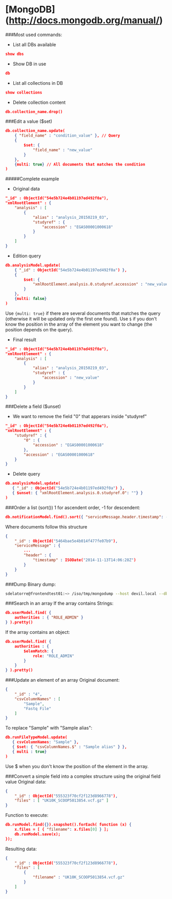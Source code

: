 [MongoDB] (http://docs.mongodb.org/manual/)
=======

###Most used commands:
* List all DBs available
```json
show dbs
```
* Show DB in use
```json
db
```
* List all collections in DB
```json
show collections
```
* Delete collection content
```json
db.collection_name.drop()
```
###Edit a value ($set)
```json
db.collection_name.update(
	{ "field_name" : "condition_value" }, // Query
	{
		$set: {
			"field_name" : "new_value"
		}
	},
	{multi: true} // All documents that matches the condition
)
```
#####Complete example
* Original data
```json
"_id" : ObjectId("54e5b724e4b01197ed492f0a"),
"xmlRootElement" : {
	"analysis" : [
		{
			"alias" : "analysis_20150219_03",
			"studyref" : {
				"accession" : "EGAS00001000618"
			}
		}
	]
}
```
* Edition query
```json
db.analysisModel.update(
    { "_id" : ObjectId("54e5b724e4b01197ed492f0a") }, 
    {
        $set: {
            "xmlRootElement.analysis.0.studyref.accession" : "new_value"
        }
    },
    {multi: false}
)
```
Use <code>{multi: true}</code> if there are several documents that matches the query (otherwise it will be updated only the first one found).
Use <code>$</code> if you don't know the position in the array of the element you want to change (the position depends on the query).
* Final result
```json
"_id" : ObjectId("54e5b724e4b01197ed492f0a"),
"xmlRootElement" : {
	"analysis" : [
		{
			"alias" : "analysis_20150219_03",
			"studyref" : {
				"accession" : "new_value"
			}
		}
	]
}
```
###Delete a field ($unset)
* We want to remove the field "0" that apperars inside "studyref"
```json
"_id" : ObjectId("54e5b724e4b01197ed492f0a"),
"xmlRootElement" : {
	"studyref" : {
		"0" : {
			"accession" : "EGAS00001000618"
		},
		"accession" : "EGAS00001000618"
	}
}
```
* Delete query
```json
db.analysisModel.update(
   { "_id" : ObjectId("54e5b724e4b01197ed492f0a") },
   { $unset: { "xmlRootElement.analysis.0.studyref.0": ""} }
)
```
###Order a list (sort())
1 for ascendent order, -1 for descendent:
```json
db.notificationModel.find().sort({ "serviceMessage.header.timestamp": -1 }).pretty()
```
Where documents follow this structure
```json
{
	"_id" : ObjectId("5464bae5e4b014f477fe07b9"),
	"serviceMessage" : {
		...
		"header" : {
			"timestamp" : ISODate("2014-11-13T14:06:28Z")
		}
	}
}
```
###Dump
Binary dump:
```bash
sdelatorre@frontendtest01:~> /iso/tmp/mongodump --host devil.local --db submitter_dev --collection submissionModel --query '{"submitterId":"ega-box-211"}' --out submissions_ega-box-211_dump
```
###Search in an array
If the array contains Strings:
```json
db.userModel.find( {	
	authorities : { "ROLE_ADMIN" } 
} ).pretty()
```
If the array contains an object:
```json
db.userModel.find( {	
	authorities : { 
		$elemMatch: { 
			role: "ROLE_ADMIN"
		} 
	}
} ).pretty()
```
###Update an element of an array
Original document:
```json
{
	"_id" : "4",
	"csvColumnNames" : [
		"Sample",
		"Fastq File"
	]
}

```
To replace "Sample" with "Sample alias":
```json
db.runFileTypeModel.update(
   { csvColumnNames: "Sample" },
   { $set: { "csvColumnNames.$" : "Sample alias" } },
   { multi : true}
)
```
Use $ when you don't know the position of the element in the array.

###Convert a simple field into a complex structure using the original field value
Original data:
```json
{
	"_id" : ObjectId("555323f70cf2f123d8966778"),
	"files" : [ "UK10K_SCOOP5013854.vcf.gz" ]
}

```
Function to execute:
```json
db.runModel.find({}).snapshot().forEach( function (x) { 
	x.files = [ { "filename": x.files[0] } ]; 
	db.runModel.save(x); 
});
```
Resulting data:
```json
{
	"_id" : ObjectId("555323f70cf2f123d8966778"),
	"files" : [
		{
			"filename" : "UK10K_SCOOP5013854.vcf.gz"
		}
	]
}

```
